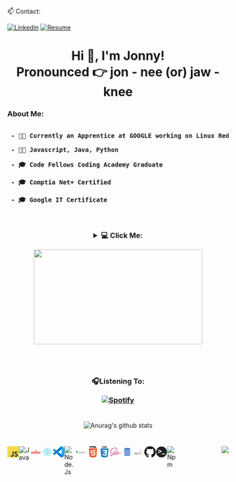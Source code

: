 <!--

## Complete list of github markdown emoji markup
https://gist.github.com/rxaviers/7360908

## technologies Icons 
https://simpleicons.org/

-->

<!-- intro  -->
📫 Contact: 

[![Linkedin](https://img.shields.io/badge/LinkedIn-blue?logo=Linkedin&logoColor=blue&labelColor=white)](https://www.linkedin.com/in/jonnyleealas/)
[![Resume](https://img.shields.io/badge/Resume-red?logo=Google&logoColor=blue&labelColor=white)](https://www.linkedin.com/in/jonnyleealas/)
<h1 align='center'><strong>Hi 👋, I'm Jonny!</strong><br>Pronounced 👉 jon - nee (or) jaw - knee</h1>



<h3>About Me:</h3>


<pre>
<b>
 - 👨‍🎓 Currently an Apprentice at GOOGLE working on Linux Redhat Certification
 
 - 👨‍💻 Javascript, Java, Python
 
 - 🎓 Code Fellows Coding Academy Graduate
 
 - 🎓 Comptia Net+ Certified  
 
 - 🎓 Google IT Certificate 
</b>
</pre>

#

<!-- try apps  -->
<h3 align="center">
<details>
  
<summary>💻 Click Me:</summary>
   
[![Linkedin](https://img.shields.io/badge/ChatApp-blue?logo=heroku&logoColor=orange&labelColor=purple)](https://chatter-ball-z.herokuapp.com/)[![Linkedin](https://img.shields.io/badge/PitchFinder-blue?logo=heroku&logoColor=orange&labelColor=purple)](https://pitchfinder.herokuapp.com/)[![Linkedin](https://img.shields.io/badge/SlipUp-blue?logo=npm&logoColor=orange&labelColor=purple)](https://www.npmjs.com/package/codefellows-slipup)[![Linkedin](https://img.shields.io/badge/PirateAdventure-blue?logo=npm&logoColor=orange&labelColor=purple)](https://pirate-adventure.surge.sh/)

</details> 
</h3>

<!-- tech nerd gif -->
<div align="center">

[<img src="https://user-images.githubusercontent.com/63610026/182049998-75b389ab-4f1d-408a-b0c7-262c80641a4b.gif" width="384px" height="216px" />][linkedin]
</div>

</br>

#
<!-- spotify -->
<h3 align="center"> <p>🎧Listening To: </p>
  
[![Spotify](https://novatorem-ecru-seven.vercel.app/api/spotify)](https://open.spotify.com/user/isiah56?si=4oh8scG7TtG_oZ9cB4P7oQ
)
  
</h3>

#
  
<!-- github stats -->
<div align="center">
  
![Anurag's github stats](https://github-readme-stats-lac-mu.vercel.app/api?username=jonnyleealas&count_private=true&show_icons=true&theme=cobalt)

</div>
  
#

<!-- tools icons -->
<div>
<div>
  
[<img align="left" alt="JavaScript" width="26px" src="https://raw.githubusercontent.com/github/explore/80688e429a7d4ef2fca1e82350fe8e3517d3494d/topics/javascript/javascript.png" />][linkedin]
[<img align="left" alt="Java" width="26px" src="https://cdn.jsdelivr.net/npm/simple-icons@v5/icons/java.svg" />][linkedin]
[<img align="left" alt="JavaScript" width="26px" src="https://raw.githubusercontent.com/github/explore/80688e429a7d4ef2fca1e82350fe8e3517d3494d/topics/ember/ember.png" />][linkedin]
[<img align="left" alt="React" width="26px" src="https://raw.githubusercontent.com/github/explore/80688e429a7d4ef2fca1e82350fe8e3517d3494d/topics/react/react.png" />][linkedin]
[<img align="left" alt="Visual Studio Code" width="26px" src="https://raw.githubusercontent.com/github/explore/80688e429a7d4ef2fca1e82350fe8e3517d3494d/topics/visual-studio-code/visual-studio-code.png" />][linkedin]
<!-- <img align="left" alt="Node.js" width="26px" src="https://raw.githubusercontent.com/github/explore/80688e429a7d4ef2fca1e82350fe8e3517d3494d/topics/nodejs/nodejs.png" /> -->
[<img align="left" alt="Node.Js" width="26px" src="https://cdn.jsdelivr.net/npm/simple-icons@v5/icons/nodedotjs.svg" />][linkedin]
[<img align="left" alt="MongoDB" width="26px" src="https://raw.githubusercontent.com/github/explore/80688e429a7d4ef2fca1e82350fe8e3517d3494d/topics/mongodb/mongodb.png" />][linkedin]
[<img align="left" alt="HTML5" width="26px" src="https://raw.githubusercontent.com/github/explore/80688e429a7d4ef2fca1e82350fe8e3517d3494d/topics/html/html.png" />][linkedin]
[<img align="left" alt="CSS3" width="26px" src="https://raw.githubusercontent.com/github/explore/80688e429a7d4ef2fca1e82350fe8e3517d3494d/topics/css/css.png" />][linkedin]
[<img align="left" alt="Sass" width="26px" src="https://raw.githubusercontent.com/github/explore/80688e429a7d4ef2fca1e82350fe8e3517d3494d/topics/sass/sass.png" />][linkedin]
[<img align="left" alt="SQL" width="26px" src="https://raw.githubusercontent.com/github/explore/80688e429a7d4ef2fca1e82350fe8e3517d3494d/topics/sql/sql.png" />][linkedin]
[<img align="left" alt="MySQL" width="26px" src="https://raw.githubusercontent.com/github/explore/80688e429a7d4ef2fca1e82350fe8e3517d3494d/topics/mysql/mysql.png" />][linkedin]
[<img align="left" alt="GitHub" width="26px" src="https://raw.githubusercontent.com/github/explore/78df643247d429f6cc873026c0622819ad797942/topics/github/github.png" />][linkedin]
[<img align="left" alt="Terminal" width="26px" src="https://raw.githubusercontent.com/github/explore/80688e429a7d4ef2fca1e82350fe8e3517d3494d/topics/terminal/terminal.png" />][linkedin]
[<img align="left" alt="Npm" width="26px" src="https://cdn.jsdelivr.net/npm/simple-icons@v5/icons/npm.svg" />][linkedin]
</div>

<!-- profile views -->
<div align="right">
<a href="https://github.com/antonkomarev/github-profile-views-counter">
    <img src="https://komarev.com/ghpvc/?username=jonnyleealas">
</a>
</div>
</div>

#


[linkedin]: https://www.linkedin.com/in/jonnyleealas


